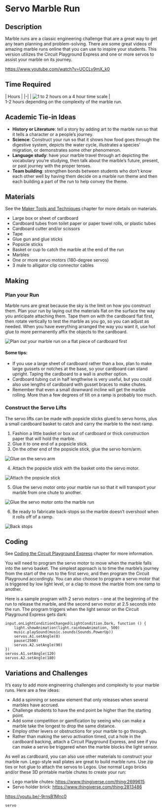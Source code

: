 # Servo Marble Run

## Description

Marble runs are a classic engineering challenge that are a great way to get any team planning and problem-solving. There are some great videos of amazing marble runs online that you can use to inspire your students. This version utilizes the Circuit Playground Express and one or more servos to assist your marble on its journey.

https://www.youtube.com/watch?v=UCCLy9mX_k0

## Time Required

| Hours | |-| | ![1 to 2 hours on a 4 hour time scale](/static/courses/maker/projects/common/1-to-2-hours.png) |   
1-2 hours depending on the complexity of the marble run.

## Academic Tie-in Ideas

* **History or Literature**: tell a story by adding art to the marble run so that it tells a character or a people’s journey.
* **Science**: Construct your run so that it shows how food goes through the digestive system, depicts the water cycle, illustrates a species’ migration, or demonstrates some other phenomenon.
* **Language study**: have your marble travel through art depicting the vocabulary you’re studying, then talk about the marble’s future, present, or past journey with the proper tenses.
* **Team building**: strengthen bonds between students who don’t know each other well by having them decide on a marble run theme and then each building a part of the run to help convey the theme.

## Materials

See the [Maker Tools and Techniques](/courses/maker/general/maker-tools-techniques) chapter for more details on materials.

* Large box or sheet of cardboard
* Cardboard tubes from toilet paper or paper towel rolls, or plastic tubes
* Cardboard cutter and/or scissors
* Tape
* Glue gun and glue sticks
* Popsicle sticks
* Basket or cup to catch the marble at the end of the run
* Marbles
* One or more servo motors (180-degree servos)
* 3 male to alligator clip connector cables

## Making

### Plan your Run

Marble runs are great because the sky is the limit on how you construct them. Plan your run by laying out the materials flat on the surface the way you anticipate attaching them. Tape them on with the cardboard flat first, then rotate vertically to test the marble as you go, so you can adjust as needed. When you have everything arranged the way you want it, use hot glue to more permanently affix the objects to the cardboard.

![Plan out your marble run on a flat piece of cardboard first](/static/courses/maker/projects/marble-run/marble-making1.jpg)

#### Some tips:

* If you use a large sheet of cardboard rather than a box, plan to make large gussets or notches at the base, so your cardboard can stand upright. Taping the cardboard to a wall is another option.
* Cardboard tubing cut in half lengthwise is very useful, but you could also use lengths of cardboard with gusset braces to make chutes.
* Remember that even a small downward incline will get the marble rolling. More than a few degrees of tilt on a ramp is probably too much.

### Construct the Servo Lifts

The servo lifts can be made with popsicle sticks glued to servo horns, plus a small cardboard basket to catch and carry the marble to the next ramp.

1. Fashion a little basket or box out of cardboard or thick construction paper that will hold the marble.
2. Glue it to one end of a popsicle stick.
3. On the other end of the popsicle stick, glue the servo horn/arm.

![Glue on the servo arm](/static/courses/maker/projects/marble-run/marble-making2.jpg)

4. Attach the popsicle stick with the basket onto the servo motor.

![Attach the popsicle stick](/static/courses/maker/projects/marble-run/marble-making3.jpg)

5. Glue the servo motor onto your marble run so that it will transport your marble from one chute to another.

![Glue the servo motor onto the marble run](/static/courses/maker/projects/marble-run/marble-making4.jpg)

6. Be ready to fabricate back-stops so the marble doesn’t overshoot when it rolls off of a ramp.

![Back stops](/static/courses/maker/projects/marble-run/marble-making5.jpg)

## Coding

See [Coding the Circuit Playground Express](/courses/maker/general/coding) chapter for more information.

You will need to program the servo motor to move when the marble falls into the servo basket. The simplest approach is to time the marble’s journey from the start of the run to the first servo, and then program the Circuit Playground accordingly. You can also choose to program a servo motor that is triggered by low light level, or a clap to move the marble from one ramp to another.

Here is a sample program with 2 servo motors – one at the beginning of the run to release the marble, and the second servo motor at 2.5 seconds into the run. The program triggers when the light sensor on the Circuit Playground Express gets dark:

```blocks
input.onLightConditionChanged(LightCondition.Dark, function () {
    light.showAnimation(light.rainbowAnimation, 500)
    music.playSound(music.sounds(Sounds.PowerUp)) 
    servos.A1.setAngle(0) 
    pause(2500)
    servos.A2.setAngle(90)
})
servos.A1.setAngle(120)
servos.A2.setAngle(180)
```

## Variations and Challenges

It’s easy to add more engineering challenges and complexity to your marble runs. Here are a few ideas:

* Add a spinning or seesaw element that only releases when several marbles have accrued.
* Challenge students to have the end point be higher than the starting point.
* Add some competition or gamification by seeing who can make a marble take the longest to drop the same distance.
* Employ other levers or obstructions for your marble to go through.
* Rather than making the servo activation timed, cut a hole in the cardboard backing, attach a Circuit Playground Express, and see if you can make a servo be triggered when the marble blocks the light sensor.

As well as cardboard, you can also use other materials to construct your marble run. Lego-style wall plates are great to build marble runs. Use zip ties or hot glue to attach the servos to Legos. Use normal Lego bricks and/or these 3D printable marble chutes to create your run:

* Lego marble chutes: https://www.thingiverse.com/thing:2699615
* Servo holder brick: https://www.thingiverse.com/thing:2813486

  
https://youtu.be/-9rnsB1Mnc0

```package
servo
```